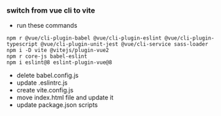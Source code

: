 ### switch from vue cli to vite

- run these commands
```
npm r @vue/cli-plugin-babel @vue/cli-plugin-eslint @vue/cli-plugin-typescript @vue/cli-plugin-unit-jest @vue/cli-service sass-loader
npm i -D vite @vitejs/plugin-vue2
npm r core-js babel-eslint
npm i eslint@8 eslint-plugin-vue@8
```
- delete babel.config.js
- update .eslintrc.js
- create vite.config.js
- move index.html file and update it
- update package.json scripts